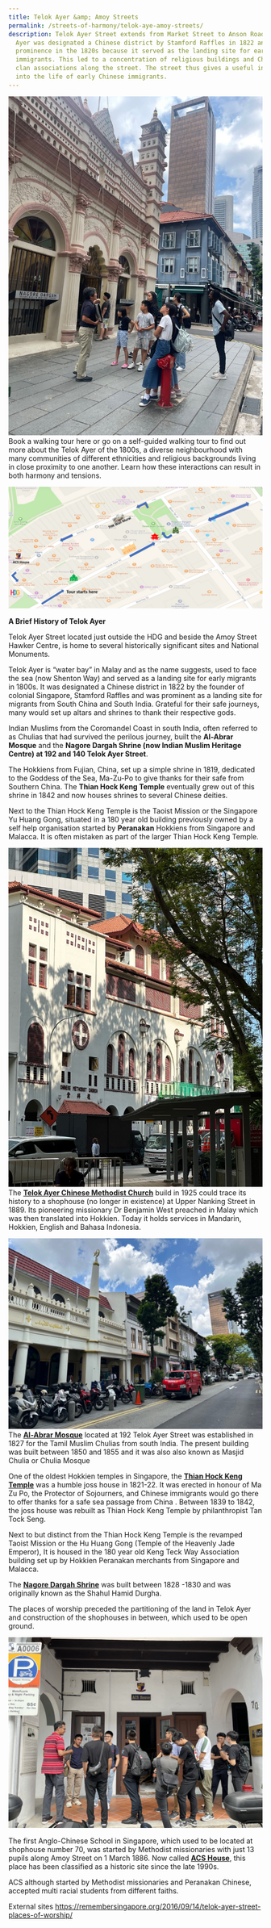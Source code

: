 ```yaml
---
title: Telok Ayer &amp; Amoy Streets
permalink: /streets-of-harmony/telok-aye-amoy-streets/
description: Telok Ayer Street extends from Market Street to Anson Road. Telok
  Ayer was designated a Chinese district by Stamford Raffles in 1822 and gained
  prominence in the 1820s because it served as the landing site for early
  immigrants. This led to a concentration of religious buildings and Chinese
  clan associations along the street. The street thus gives a useful insight
  into the life of early Chinese immigrants.
---
```

<div class="row">
	<div class="col is-4"><img src="/images/Outdoor%20Trail%20(2).jpg" alt="Self Guided Tour"></div>
	<div class="col is-8">Book a walking tour here or go on a self-guided walking tour to find out more about the Telok Ayer of the 1800s, a diverse neighbourhood with many communities of different ethnicities and religious backgrounds living in close proximity to one another.  Learn how these interactions can result in both harmony and tensions.</div>
	</div>

![Streets of Harmony Tour Route](/images/Street%20Of%20Harmony%20Tour%20Route.png)

**A Brief History of Telok Ayer**

Telok Ayer Street located just outside the HDG and beside the Amoy Street Hawker Centre, is home to several historically significant sites and National Monuments.

Telok Ayer is “water bay” in Malay and as the name suggests, used to face the sea (now Shenton Way)  and served as a landing site for early migrants in 1800s.  It was designated a Chinese district in 1822 by the founder of colonial Singapore, Stamford Raffles and was prominent as a landing site for migrants from South China and South India.  Grateful for their safe journeys, many would set up altars and shrines to thank their respective gods.  

Indian Muslims from the Coromandel Coast in south India, often referred to as Chulias that had survived the perilous journey, built the **Al-Abrar Mosque** and the **Nagore Dargah Shrine (now Indian Muslim Heritage Centre) at 192 and 140 Telok Ayer Street**.     

The Hokkiens from Fujian, China, set up a simple shrine in 1819, dedicated to the Goddess of the Sea, Ma-Zu-Po to give thanks for their safe from Southern China.  The **Thian Hock Keng Temple** eventually grew out of this shrine in 1842 and now houses shrines to several Chinese deities. 

Next to the Thian Hock Keng Temple is the Taoist Mission or the Singapore Yu Huang Gong, situated in a 180 year old building previously owned by a self help organisation started by **Peranakan** Hokkiens from Singapore and Malacca.  It is often mistaken as part of the larger Thian Hock Keng Temple.

![Telok Ayer Methodist Church](/images/Telok%20Ayer%20Methodist%20Church.jpg)
The **[Telok Ayer Chinese Methodist Church](https://www.roots.gov.sg/places/places-landing/Places/national-monuments/telok-ayer-chinese-methodist-church)** build in 1925 could trace its history to a shophouse (no longer in existence) at Upper Nanking Street in 1889.  Its pioneering missionary Dr Benjamin West preached in Malay which was then translated into Hokkien. Today it holds services in Mandarin, Hokkien, English and Bahasa Indonesia.

![Al Abrar Mosque, THK Temple and Nagore Durgha](/images/al%20abrar%20mosque%20thk%20temple%20and%20nagore%20durgha.jpg)
The **[Al-Abrar Mosque](https://www.roots.gov.sg/places/places-landing/Places/national-monuments/al-abrar-mosque)** located at 192 Telok Ayer Street was established in 1827 for the Tamil Muslim Chulias from south India. The present building was built between 1850 and 1855 and it was also also known as  Masjid Chulia or Chulia Mosque

One of the oldest Hokkien temples in Singapore, the **[Thian Hock Keng Temple](https://www.roots.gov.sg/places/places-landing/Places/national-monuments/thian-hock-keng)** was a humble joss house in 1821-22. It was erected in honour of Ma Zu Po, the Protector of Sojourners, and Chinese immigrants would go there to offer thanks for a safe sea passage from China . Between 1839 to 1842, the joss house was rebuilt as Thian Hock Keng Temple by philanthropist Tan Tock Seng.

Next to but distinct from the Thian Hock Keng Temple is the revamped Taoist Mission or the Hu Huang Gong (Temple of the Heavenly Jade Emperor), It is housed in the 180 year old Keng Teck Way Association building set up by Hokkien Peranakan merchants from Singapore and Malacca.

The **[Nagore Dargah Shrine](https://www.roots.gov.sg%20Hock%20Keng/places-landing/Places/national-monuments/former-nagore-dargah)** was built between 1828 -1830 and was originally known as the Shahul Hamid Durgha.

The places of worship preceded the partitioning of the land in Telok Ayer and construction of the shophouses in between, which used to be open ground.

![ACS House](/images/acs%20house.JPEG)

The first Anglo-Chinese School in Singapore, which used to be located at shophouse number 70, was started by Methodist missionaries with just 13 pupils along Amoy Street on 1 March 1886. Now called **[ACS House](https://www.roots.gov.sg/places/places-landing/Places/historic-sites/anglo-chinese-school)**, this place has been classified as a historic site since the late 1990s.

ACS although started by Methodist missionaries and Peranakan Chinese, accepted multi racial students from different faiths. 

External sites
https://remembersingapore.org/2016/09/14/telok-ayer-street-places-of-worship/